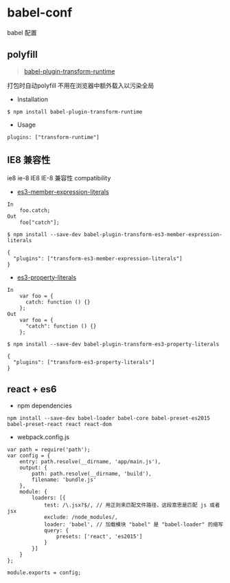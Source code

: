 # babel-conf

babel 配置

## polyfill

> [babel-plugin-transform-runtime](https://www.npmjs.com/package/babel-plugin-transform-runtime#via-babelrc-recommended)

打包时自动polyfill 不用在浏览器中额外载入以污染全局

* Installation

`$ npm install babel-plugin-transform-runtime`

* Usage

`plugins: ["transform-runtime"]`

## IE8 兼容性

ie8 ie-8 IE8 IE-8 兼容性 compatibility

* [es3-member-expression-literals](http://babeljs.io/docs/plugins/transform-es3-member-expression-literals/)
```
In
    foo.catch;
Out
    foo["catch"];
```
`$ npm install --save-dev babel-plugin-transform-es3-member-expression-literals`
```
{
  "plugins": ["transform-es3-member-expression-literals"]
}
```

* [es3-property-literals](http://babeljs.io/docs/plugins/transform-es3-property-literals/)
```
In
    var foo = {
      catch: function () {}
    };
Out
    var foo = {
      "catch": function () {}
    };
```
`$ npm install --save-dev babel-plugin-transform-es3-property-literals`
```
{
  "plugins": ["transform-es3-property-literals"]
}
```

## react + es6

* npm dependencies

`npm install --save-dev babel-loader babel-core babel-preset-es2015 babel-preset-react react react-dom`

* webpack.config.js

```
var path = require('path');
var config = {
    entry: path.resolve(__dirname, 'app/main.js'),
    output: {
        path: path.resolve(__dirname, 'build'),
        filename: 'bundle.js'
    },
    module: {
        loaders: [{
            test: /\.jsx?$/, // 用正则来匹配文件路径，这段意思是匹配 js 或者 jsx
            exclude: /node_modules/,
            loader: 'babel', // 加载模块 "babel" 是 "babel-loader" 的缩写
            query: {
                presets: ['react', 'es2015']
            }
        }]
    }
};

module.exports = config;
```
